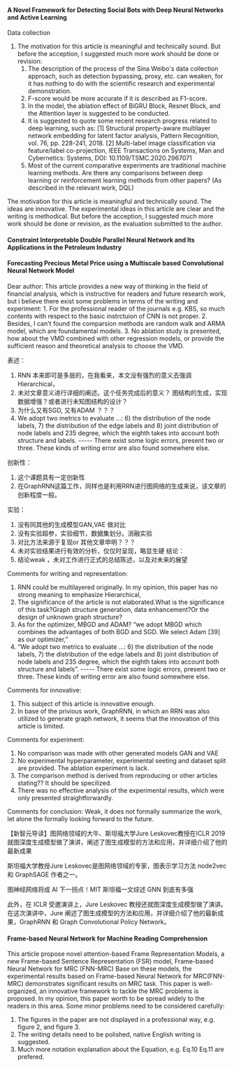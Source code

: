 #### A Novel Framework for Detecting Social Bots with Deep Neural Networks and Active Learning

Data collection 

1. The motivation for this article is meaningful and technically sound. But before the acception, I suggested much more work should be done or revision:
   1. The description of the process of the Sina Weibo's data collection approach, such as detection bypassing, proxy, etc. can weaken, for it has nothing to do with the scientific research and experimental demonstration.
   2. F-score would be more accurate if it is described as F1-score.
   3. In the model, the ablation effect of BiGRU Block, Resnet Block, and the Attention layer is suggested to be conducted.
   4. It is suggested to quote some recent research progress related to deep learning, such as:
      [1] Structural property-aware multilayer network embedding for latent factor analysis, Pattern Recognition, vol. 76, pp. 228-241, 2018. 
      [2] Multi-label image classification via feature/label co-projection, IEEE Transactions on Systems, Man and Cybernetics: Systems, DOI: 10.1109/TSMC.2020.2967071
   5. Most of the current comparative experiments are traditional machine learning methods. Are there any comparisons between deep learning or reinforcement learning methods from other papers? (As described in the relevant work, DQL) 




The motivation for this article is meaningful and technically sound. The ideas are innovative. The experimental ideas in this article are clear and the writing is methodical. But before the acception, I suggested much more work should be done or revision, as the evaluation submitted to the author. 





#### Constraint Interpretable Double Parallel Neural Network and Its Applications in the Petroleum Industry





#### Forecasting Precious Metal Price using a Multiscale based Convolutional Neural Network Model

Dear author:
   This article provides a new way of thinking in the field of financial analysis, which is instructive for readers and future research work, but i believe there exist some problems in terms of the writing and experiment:
    1. For the professional reader of the journals e.g. KBS,  so much contents with respect to the basic instrctuion of CNN is not proper. 
        2. Besides, I can't found the comparsion methods are random walk and ARMA model, which are foundamental models. 
        3. No ablation study is presented, how about the VMD combined with other regression models, or provide the sufficient reason and theoretical analysis to choose the VMD. 





表述：

1. RNN 本来即可是多层的，在我看来，本文没有强烈的意义去强调Hierarchical，
2. 未对文章意义进行详细的阐述。这个任务完成后的意义？ 图结构的生成，实现数据增强？或者进行未知图结构的设计？
3. 为什么又有SGD, 又有ADAM ？？？
4. We adopt two metrics to evaluate ...: 6) the distribution of the node
labels, 7) the distribution of the edge labels and 8) joint distribution of node labels and 235
degree, which the eighth takes into account both structure and labels. ----- There exist some logic errors, present two or three. These kinds of  writing error are also found somewhere else.

创新性：
1. 这个课题具有一定创新性 
2. 在GraphRNN这篇工作，同样也是利用RRN进行图网络的生成来说，该文章的创新程度一般。

实验：
1. 没有同其他的生成模型GAN,VAE 做对比
2. 没有实验超参，实验细节，数据集划分。消融实验
3. 对比方法来源于复现or 其他文章申明？？？
4. 未对实验结果进行有效的分析，仅仅时呈现，略显生硬
结论：
1. 结论weak ，未对工作进行正式的总结陈述，以及对未来的展望

Comments for writing and representation:
1. RNN could be multilayered originally. In my opinion, this paper has no strong meaning to emphasize Hierarchical,
2. The significance of the article is not elaborated.What is the significance of this task?Graph structure generation, data enhancement?Or the design of unknown graph structure?
3. As for the optimizer,  MBGD and ADAM?  “we adopt MBGD which combines the advantages of both BGD and SGD. We select Adam [39] as our optimizer,”
4. “We adopt two metrics to evaluate ...: 6) the distribution of the node
labels, 7) the distribution of the edge labels and 8) joint distribution of node labels and 235
degree, which the eighth takes into account both structure and labels”. ----- There exist some logic errors, present two or three. These kinds of  writing error are also found somewhere else.

Comments for innovative:
1. This subject of this article is innovative enough.
2. In base of the privious work, GraphRNN, in which an RRN was also utilized to generate graph network, it seems that the innovation of this article is limited.


Comments for experiment:
1. No comparison was made with other generated models GAN and VAE
2. No experimental hyperparameter, experimental seeting and dataset split are provided. The ablation experiment is lack.
3. The comparison method is derived from reproducing or other articles stating?? It should be specilized.
4. There was no effective analysis of the experimental results, which were only presented straightforwardly.

Comments for conclusion:
Weak, it does not formally summarize the work, let alone the formally  looking forward to the future.


【新智元导读】图网络领域的大牛、斯坦福大学Jure Leskovec教授在ICLR 2019就图深度生成模型做了演讲，阐述了图生成模型的方法和应用，并详细介绍了他的最新成果

斯坦福大学教授Jure Leskovec是图网络领域的专家，图表示学习方法 node2vec 和 GraphSAGE 作者之一。

图神经网络将成 AI 下一拐点！MIT 斯坦福一文综述 GNN 到底有多强

此外，在 ICLR 受邀演讲上，Jure Leskovec 教授还就图深度生成模型做了演讲。在这次演讲中，Jure 阐述了图生成模型的方法和应用，并详细介绍了他的最新成果，GraphRNN 和 Graph Convolutional Policy Network。



#### Frame-based Neural Network for Machine Reading Comprehension

This article propose novel attention-based Frame Representation Models, a new Frame-based Sentence Representation (FSR) model, Frame-based Neural Network for MRC (FNN-MRC)
Base on these models, the experimental results based on Frame-based Neural Network for MRC(FNN-MRC) demonstrates significant results on MRC task. This paper is well-organized, an innovative framework to tackle the MRC problems is proposed.
In my opinion, this paper worth to be spread widely to the readers in this area. 
Some minor problems need to be considered carefully:

1. The figures in the paper are not displayed in a professional way, e.g. figure 2, and figure 3.
2. The writing details need to be polished, native English writing is suggested.
3. Much more notation explanation about the Equation, e.g. Eq.10 Eq.11 are prefered.



